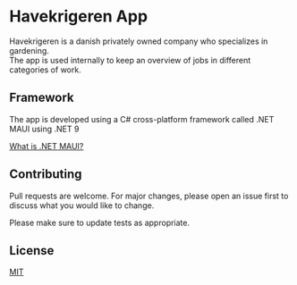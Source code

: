 # Havekrigeren App

Havekrigeren is a danish privately owned company who specializes in gardening.  
The app is used internally to keep an overview of jobs in different categories of work.

## Framework

The app is developed using a C# cross-platform framework called .NET MAUI using .NET 9

[What is .NET MAUI?](https://learn.microsoft.com/en-us/dotnet/maui/what-is-maui?view=net-maui-9.0)

## Contributing

Pull requests are welcome. For major changes, please open an issue first
to discuss what you would like to change.

Please make sure to update tests as appropriate.

## License

[MIT](https://choosealicense.com/licenses/mit/)
